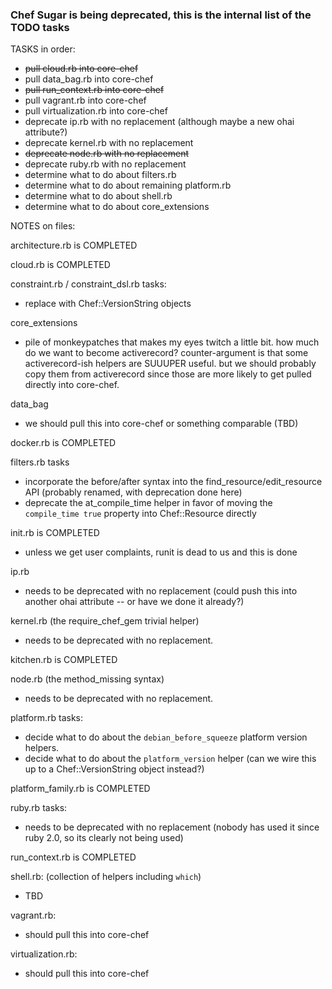 ### Chef Sugar is being deprecated, this is the internal list of the TODO tasks

TASKS in order:

* ~~pull cloud.rb into core-chef~~
* pull data_bag.rb into core-chef
* ~~pull run_context.rb into core-chef~~
* pull vagrant.rb into core-chef
* pull virtualization.rb into core-chef
* deprecate ip.rb with no replacement (although maybe a new ohai attribute?)
* deprecate kernel.rb with no replacement
* ~~deprecate node.rb with no replacement~~
* deprecate ruby.rb with no replacement
* determine what to do about filters.rb
* determine what to do about remaining platform.rb
* determine what to do about shell.rb
* determine what to do about core_extensions

NOTES on files:

architecture.rb is COMPLETED

cloud.rb is COMPLETED

constraint.rb / constraint_dsl.rb tasks:

* replace with Chef::VersionString objects

core_extensions

* pile of monkeypatches that makes my eyes twitch a little bit.  how much do we want to become activerecord?  counter-argument is
  that some activerecord-ish helpers are SUUUPER useful.  but we should probably copy them from activerecord since those are more
  likely to get pulled directly into core-chef.

data_bag

* we should pull this into core-chef or something comparable (TBD)

docker.rb is COMPLETED

filters.rb tasks

* incorporate the before/after syntax into the find_resource/edit_resource API (probably renamed, with deprecation done here)
* deprecate the at_compile_time helper in favor of moving the `compile_time true` property into Chef::Resource directly

init.rb is COMPLETED

* unless we get user complaints, runit is dead to us and this is done

ip.rb

* needs to be deprecated with no replacement (could push this into another ohai attribute -- or have we done it already?)

kernel.rb (the require_chef_gem trivial helper)

* needs to be deprecated with no replacement.

kitchen.rb is COMPLETED

node.rb (the method_missing syntax)

* needs to be deprecated with no replacement.

platform.rb tasks:

* decide what to do about the `debian_before_squeeze` platform version helpers.
* decide what to do about the `platform_version` helper (can we wire this up to a Chef::VersionString object instead?)

platform_family.rb is COMPLETED

ruby.rb tasks:

* needs to be deprecated with no replacement (nobody has used it since ruby 2.0, so its clearly not being used)

run_context.rb is COMPLETED

shell.rb: (collection of helpers including `which`)

* TBD

vagrant.rb:

* should pull this into core-chef

virtualization.rb:

* should pull this into core-chef

